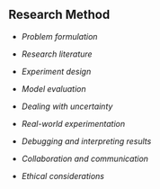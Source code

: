 ## Research Method

- *Problem formulation*

- *Research literature*

- *Experiment design*

- *Model evaluation*

- *Dealing with uncertainty*

- *Real-world experimentation*

- *Debugging and interpreting results*

- *Collaboration and communication*

- *Ethical considerations*